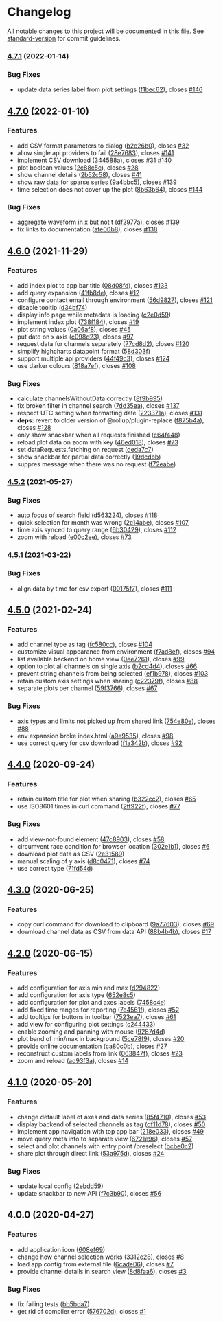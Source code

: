 # Changelog

All notable changes to this project will be documented in this file. See [standard-version](https://github.com/conventional-changelog/standard-version) for commit guidelines.

### [4.7.1](https://github.com/paulscherrerinstitute/databuffer-ui/compare/v4.7.0...v4.7.1) (2022-01-14)


### Bug Fixes

* update data series label from plot settings ([f1bec62](https://github.com/paulscherrerinstitute/databuffer-ui/commit/f1bec62b3a27a8cbd6831570c1a4a1151bfccbb7)), closes [#146](https://github.com/paulscherrerinstitute/databuffer-ui/issues/146)

## [4.7.0](https://github.com/paulscherrerinstitute/databuffer-ui/compare/v4.6.0...v4.7.0) (2022-01-10)


### Features

* add CSV format parameters to dialog ([b2e26b0](https://github.com/paulscherrerinstitute/databuffer-ui/commit/b2e26b01c15cc14c2592814238399227a6c5145f)), closes [#32](https://github.com/paulscherrerinstitute/databuffer-ui/issues/32)
* allow single api providers to fail ([28e7683](https://github.com/paulscherrerinstitute/databuffer-ui/commit/28e7683199ef861edf83da026aa60704a45c28bd)), closes [#141](https://github.com/paulscherrerinstitute/databuffer-ui/issues/141)
* implement CSV download ([344588a](https://github.com/paulscherrerinstitute/databuffer-ui/commit/344588ac0396c68ca80085ac5e43947dd2d72570)), closes [#31](https://github.com/paulscherrerinstitute/databuffer-ui/issues/31) [#140](https://github.com/paulscherrerinstitute/databuffer-ui/issues/140)
* plot boolean values ([2c88c5c](https://github.com/paulscherrerinstitute/databuffer-ui/commit/2c88c5cee7aec8452a89363d29a2bdd1488fc464)), closes [#28](https://github.com/paulscherrerinstitute/databuffer-ui/issues/28)
* show channel details ([2b52c58](https://github.com/paulscherrerinstitute/databuffer-ui/commit/2b52c5873d7f233d5c8bcd656c07834bf238b4b6)), closes [#41](https://github.com/paulscherrerinstitute/databuffer-ui/issues/41)
* show raw data for sparse series ([9a4bbc5](https://github.com/paulscherrerinstitute/databuffer-ui/commit/9a4bbc509b5f18847b18c8d728d00f7b42c23af4)), closes [#139](https://github.com/paulscherrerinstitute/databuffer-ui/issues/139)
* time selection does not cover up the plot ([8b63b64](https://github.com/paulscherrerinstitute/databuffer-ui/commit/8b63b647885a64f6cee739b96c12e6c9805f4b76)), closes [#144](https://github.com/paulscherrerinstitute/databuffer-ui/issues/144)


### Bug Fixes

* aggregate waveform in x but not t ([df2977a](https://github.com/paulscherrerinstitute/databuffer-ui/commit/df2977a810a18d02d44c0edea7c7e29e0aeaeea1)), closes [#139](https://github.com/paulscherrerinstitute/databuffer-ui/issues/139)
* fix links to documentation ([afe00b8](https://github.com/paulscherrerinstitute/databuffer-ui/commit/afe00b854ce06194bf98eb87b855ca1a55e2694b)), closes [#138](https://github.com/paulscherrerinstitute/databuffer-ui/issues/138)

## [4.6.0](https://github.com/paulscherrerinstitute/databuffer-ui/compare/v4.5.2...v4.6.0) (2021-11-29)


### Features

* add index plot to app bar title ([08d08fd](https://github.com/paulscherrerinstitute/databuffer-ui/commit/08d08fd48d3224eaaef88469b5f356e0cc357a58)), closes [#133](https://github.com/paulscherrerinstitute/databuffer-ui/issues/133)
* add query expansion ([41fb8de](https://github.com/paulscherrerinstitute/databuffer-ui/commit/41fb8de24cfb30382332ffd6b3f708d699fa3b4d)), closes [#12](https://github.com/paulscherrerinstitute/databuffer-ui/issues/12)
* configure contact email through environment ([56d9827](https://github.com/paulscherrerinstitute/databuffer-ui/commit/56d9827e1d989c5346ddcb92c6efec2e10659fe8)), closes [#121](https://github.com/paulscherrerinstitute/databuffer-ui/issues/121)
* disable tooltip ([d34bf74](https://github.com/paulscherrerinstitute/databuffer-ui/commit/d34bf74de2fb0b5f028ff7e2e287847f017776e2))
* display info page while metadata is loading ([c2e0d59](https://github.com/paulscherrerinstitute/databuffer-ui/commit/c2e0d59f66058c57634685d6363ddf80b84b7cec))
* implement index plot ([738f184](https://github.com/paulscherrerinstitute/databuffer-ui/commit/738f184882b6df8f8a46dc86deb134a14b286b40)), closes [#19](https://github.com/paulscherrerinstitute/databuffer-ui/issues/19)
* plot string values ([0a06af8](https://github.com/paulscherrerinstitute/databuffer-ui/commit/0a06af8bc01e8042d30b86d5a1d63e3aee512d75)), closes [#45](https://github.com/paulscherrerinstitute/databuffer-ui/issues/45)
* put date on x axis ([c098d23](https://github.com/paulscherrerinstitute/databuffer-ui/commit/c098d23b7b8c30e3037a98137344fed7a4b3960d)), closes [#97](https://github.com/paulscherrerinstitute/databuffer-ui/issues/97)
* request data for channels separately ([77cd8d2](https://github.com/paulscherrerinstitute/databuffer-ui/commit/77cd8d2d9e844e050c0ad470c24bc3e579872a62)), closes [#120](https://github.com/paulscherrerinstitute/databuffer-ui/issues/120)
* simplify highcharts datapoint format ([58d303f](https://github.com/paulscherrerinstitute/databuffer-ui/commit/58d303fa1268c9046466d141042e43d404d90dbc))
* support multiple api providers ([44f49c3](https://github.com/paulscherrerinstitute/databuffer-ui/commit/44f49c39f92d5b4c1f192a4de769488c4ae326dc)), closes [#124](https://github.com/paulscherrerinstitute/databuffer-ui/issues/124)
* use darker colours ([818a7ef](https://github.com/paulscherrerinstitute/databuffer-ui/commit/818a7efa86b56a9f7729108b3c5647bc9061a4ec)), closes [#108](https://github.com/paulscherrerinstitute/databuffer-ui/issues/108)


### Bug Fixes

* calculate channelsWithoutData correctly ([8f9b995](https://github.com/paulscherrerinstitute/databuffer-ui/commit/8f9b995659647a10231053dd908af714a8f6fbe9))
* fix broken filter in channel search ([7dd35ea](https://github.com/paulscherrerinstitute/databuffer-ui/commit/7dd35ea272dfa4c37c0f409c51f16a9aabeeb1fb)), closes [#137](https://github.com/paulscherrerinstitute/databuffer-ui/issues/137)
* respect UTC setting when formatting date ([223371a](https://github.com/paulscherrerinstitute/databuffer-ui/commit/223371a2e0ef260181b611c0902f0ae319ad98e0)), closes [#131](https://github.com/paulscherrerinstitute/databuffer-ui/issues/131)
* **deps:** revert to older version of @rollup/plugin-replace ([f875b4a](https://github.com/paulscherrerinstitute/databuffer-ui/commit/f875b4aafd40e183b2ad5a9abdd2401c4d23bab1)), closes [#128](https://github.com/paulscherrerinstitute/databuffer-ui/issues/128)
* only show snackbar when all requests finished ([c64f448](https://github.com/paulscherrerinstitute/databuffer-ui/commit/c64f4482c17585d14dd9a292826080ac5bcecaf9))
* reload plot data on zoom with key ([46ed018](https://github.com/paulscherrerinstitute/databuffer-ui/commit/46ed0187b052f21dbd807e3bdd5349740c69bd58)), closes [#73](https://github.com/paulscherrerinstitute/databuffer-ui/issues/73)
* set dataRequests.fetching on request ([deda7c7](https://github.com/paulscherrerinstitute/databuffer-ui/commit/deda7c7c9df90d2f4be597a33c46efe536b67c69))
* show snackbar for partial data correctly ([19dcdbb](https://github.com/paulscherrerinstitute/databuffer-ui/commit/19dcdbb3a03f28be0492b5593ef80ee880ac6906))
* suppres message when there was no request ([f72eabe](https://github.com/paulscherrerinstitute/databuffer-ui/commit/f72eabecb169c10648897f820c1d8ebc8032768b))

### [4.5.2](https://github.com/paulscherrerinstitute/databuffer-ui/compare/v4.5.1...v4.5.2) (2021-05-27)


### Bug Fixes

* auto focus of search field ([d563224](https://github.com/paulscherrerinstitute/databuffer-ui/commit/d5632243efef5b908a7e62dc08356819a41192cf)), closes [#118](https://github.com/paulscherrerinstitute/databuffer-ui/issues/118)
* quick selection for month was wrong ([2c14abe](https://github.com/paulscherrerinstitute/databuffer-ui/commit/2c14abefdbbeeea69f81b40b16610be293084134)), closes [#107](https://github.com/paulscherrerinstitute/databuffer-ui/issues/107)
* time axis synced to query range ([6b30429](https://github.com/paulscherrerinstitute/databuffer-ui/commit/6b30429eaf6af7b03c47b817ba91d1983f2beb1b)), closes [#112](https://github.com/paulscherrerinstitute/databuffer-ui/issues/112)
* zoom with reload ([e00c2ee](https://github.com/paulscherrerinstitute/databuffer-ui/commit/e00c2ee7a782ade663a1bb0c9d52d82ca857f2f5)), closes [#73](https://github.com/paulscherrerinstitute/databuffer-ui/issues/73)

### [4.5.1](https://github.com/paulscherrerinstitute/databuffer-ui/compare/v4.5.0...v4.5.1) (2021-03-22)


### Bug Fixes

* align data by time for csv export ([00175f7](https://github.com/paulscherrerinstitute/databuffer-ui/commit/00175f7fe58bf576bc083906bce55b87322cf75c)), closes [#111](https://github.com/paulscherrerinstitute/databuffer-ui/issues/111)

## [4.5.0](https://github.com/paulscherrerinstitute/databuffer-ui/compare/v4.4.0...v4.5.0) (2021-02-24)

### Features

- add channel type as tag ([fc580cc](https://github.com/paulscherrerinstitute/databuffer-ui/commit/fc580ccd23a4f50c3ab43548271252d4a60b4aa2)), closes [#104](https://github.com/paulscherrerinstitute/databuffer-ui/issues/104)
- customize visual appearance from environment ([f7ad8ef](https://github.com/paulscherrerinstitute/databuffer-ui/commit/f7ad8ef096dbec34bb411eec98f09a9a868dbc52)), closes [#94](https://github.com/paulscherrerinstitute/databuffer-ui/issues/94)
- list available backend on home view ([0ee7261](https://github.com/paulscherrerinstitute/databuffer-ui/commit/0ee7261bbd9a1e3e0ab65c44677a46fc149d2bd5)), closes [#99](https://github.com/paulscherrerinstitute/databuffer-ui/issues/99)
- option to plot all channels on single axis ([b2cd4d4](https://github.com/paulscherrerinstitute/databuffer-ui/commit/b2cd4d4acec25b976ffe643d4dac95eadffc7463)), closes [#66](https://github.com/paulscherrerinstitute/databuffer-ui/issues/66)
- prevent string channels from being selected ([ef1b978](https://github.com/paulscherrerinstitute/databuffer-ui/commit/ef1b9784d555de9b622f326c8faf7dccebbedb0c)), closes [#103](https://github.com/paulscherrerinstitute/databuffer-ui/issues/103)
- retain custom axis settings when sharing ([c22379f](https://github.com/paulscherrerinstitute/databuffer-ui/commit/c22379f652efb18de594e98cf371916ac27de80d)), closes [#88](https://github.com/paulscherrerinstitute/databuffer-ui/issues/88)
- separate plots per channel ([59f3766](https://github.com/paulscherrerinstitute/databuffer-ui/commit/59f37660eddca467e41aa25418e1f43cc79c0b06)), closes [#67](https://github.com/paulscherrerinstitute/databuffer-ui/issues/67)

### Bug Fixes

- axis types and limits not picked up from shared link ([754e80e](https://github.com/paulscherrerinstitute/databuffer-ui/commit/754e80e6915120745bf56d1ca438689ac9160ea6)), closes [#88](https://github.com/paulscherrerinstitute/databuffer-ui/issues/88)
- env expansion broke index.html ([a9e9535](https://github.com/paulscherrerinstitute/databuffer-ui/commit/a9e9535cc5d2692a8aaa955d5f10b158c6fb762d)), closes [#98](https://github.com/paulscherrerinstitute/databuffer-ui/issues/98)
- use correct query for csv download ([f1a342b](https://github.com/paulscherrerinstitute/databuffer-ui/commit/f1a342b54ed7fd1f0fabf9093065fdfca1dfd123)), closes [#92](https://github.com/paulscherrerinstitute/databuffer-ui/issues/92)

## [4.4.0](https://github.com/paulscherrerinstitute/databuffer-ui/compare/v4.3.0...v4.4.0) (2020-09-24)

### Features

- retain custom title for plot when sharing ([b322cc2](https://github.com/paulscherrerinstitute/databuffer-ui/commit/b322cc2ebce239e7d7b10f6683236652247124d5)), closes [#65](https://github.com/paulscherrerinstitute/databuffer-ui/issues/65)
- use ISO8601 times in curl command ([2ff922f](https://github.com/paulscherrerinstitute/databuffer-ui/commit/2ff922fdd4aad1d4e1fcf7ba7494231d649ab9c9)), closes [#77](https://github.com/paulscherrerinstitute/databuffer-ui/issues/77)

### Bug Fixes

- add view-not-found element ([47c8903](https://github.com/paulscherrerinstitute/databuffer-ui/commit/47c89030b55ad270e165c8709b7f32b529ea864f)), closes [#58](https://github.com/paulscherrerinstitute/databuffer-ui/issues/58)
- circumvent race condition for browser location ([302e1b1](https://github.com/paulscherrerinstitute/databuffer-ui/commit/302e1b1ade1d16c0efde314899a9b75cf7e309ae)), closes [#6](https://github.com/paulscherrerinstitute/databuffer-ui/issues/6)
- download plot data as CSV ([2e31589](https://github.com/paulscherrerinstitute/databuffer-ui/commit/2e31589cf48f6ad1f1ca141ca6c476e18e8dcd74))
- manual scaling of y axis ([d8c0471](https://github.com/paulscherrerinstitute/databuffer-ui/commit/d8c04718b31fa0d9cc5ace21ff6ebe026bb4cf18)), closes [#74](https://github.com/paulscherrerinstitute/databuffer-ui/issues/74)
- use correct type ([71fd54d](https://github.com/paulscherrerinstitute/databuffer-ui/commit/71fd54d58bd87210be0bafb7b37e74f4b1ca9573))

## [4.3.0](https://github.com/paulscherrerinstitute/databuffer-ui/compare/v4.2.0...v4.3.0) (2020-06-25)

### Features

- copy curl command for download to clipboard ([9a77603](https://github.com/paulscherrerinstitute/databuffer-ui/commit/9a77603a610523a4938fa9b3c5843e81264d0480)), closes [#69](https://github.com/paulscherrerinstitute/databuffer-ui/issues/69)
- download channel data as CSV from data API ([88b4b4b](https://github.com/paulscherrerinstitute/databuffer-ui/commit/88b4b4bedaae41281a2d2f951e4f375fced90b4e)), closes [#17](https://github.com/paulscherrerinstitute/databuffer-ui/issues/17)

## [4.2.0](https://github.com/paulscherrerinstitute/databuffer-ui/compare/v4.1.0...v4.2.0) (2020-06-15)

### Features

- add configuration for axis min and max ([d294822](https://github.com/paulscherrerinstitute/databuffer-ui/commit/d2948223492b6d9b0aa1b61fa09598ccd742520b))
- add configuration for axis type ([652e8c5](https://github.com/paulscherrerinstitute/databuffer-ui/commit/652e8c5ecb2dfa952f705bff30769b0f421bf33b))
- add configuration for plot and axes labels ([7458c4e](https://github.com/paulscherrerinstitute/databuffer-ui/commit/7458c4eab11bbc683cef5aff5978b937c1df5bbe))
- add fixed time ranges for reporting ([7e4561f](https://github.com/paulscherrerinstitute/databuffer-ui/commit/7e4561f4abdc3a764dc21dee5f71a5824b0069c8)), closes [#52](https://github.com/paulscherrerinstitute/databuffer-ui/issues/52)
- add tooltips for buttons in toolbar ([7523ea7](https://github.com/paulscherrerinstitute/databuffer-ui/commit/7523ea7e65776e10ba399d72658025c4ff165fbf)), closes [#61](https://github.com/paulscherrerinstitute/databuffer-ui/issues/61)
- add view for configuring plot settings ([c244433](https://github.com/paulscherrerinstitute/databuffer-ui/commit/c2444332f9ac98df9eaa833c4243ecd9d4e4f453))
- enable zooming and panning with mouse ([9287d4d](https://github.com/paulscherrerinstitute/databuffer-ui/commit/9287d4df05057aada196866b2aa44a9fc462f8fe))
- plot band of min/max in background ([5ce78f9](https://github.com/paulscherrerinstitute/databuffer-ui/commit/5ce78f95d31584c3a75b7ac5fb41b15f466162aa)), closes [#20](https://github.com/paulscherrerinstitute/databuffer-ui/issues/20)
- provide online documentation ([ca80c0b](https://github.com/paulscherrerinstitute/databuffer-ui/commit/ca80c0ba0948818a5f00356c3a585772ad0da7b6)), closes [#27](https://github.com/paulscherrerinstitute/databuffer-ui/issues/27)
- reconstruct custom labels from link ([063847f](https://github.com/paulscherrerinstitute/databuffer-ui/commit/063847f99d8e0d582c5141e30c8231865131dc54)), closes [#23](https://github.com/paulscherrerinstitute/databuffer-ui/issues/23)
- zoom and reload ([ad93f3a](https://github.com/paulscherrerinstitute/databuffer-ui/commit/ad93f3ae813617be21d4b664269490cc9111925d)), closes [#14](https://github.com/paulscherrerinstitute/databuffer-ui/issues/14)

## [4.1.0](https://github.com/paulscherrerinstitute/databuffer-ui/compare/v4.0.0...v4.1.0) (2020-05-20)

### Features

- change default label of axes and data series ([85f4710](https://github.com/paulscherrerinstitute/databuffer-ui/commit/85f4710f286243012f9421459dcceca0071f3415)), closes [#53](https://github.com/paulscherrerinstitute/databuffer-ui/issues/53)
- display backend of selected channels as tag ([df11d78](https://github.com/paulscherrerinstitute/databuffer-ui/commit/df11d7804f34e5fc8f1c39aad7fc16c4761e7d0c)), closes [#50](https://github.com/paulscherrerinstitute/databuffer-ui/issues/50)
- implement app navigation with top app bar ([218e033](https://github.com/paulscherrerinstitute/databuffer-ui/commit/218e03383cc4693f8cc51e5f85f818eb4d092521)), closes [#49](https://github.com/paulscherrerinstitute/databuffer-ui/issues/49)
- move query meta info to separate view ([6721e96](https://github.com/paulscherrerinstitute/databuffer-ui/commit/6721e96f625a24421dafcfe81b78342568f4ac1d)), closes [#57](https://github.com/paulscherrerinstitute/databuffer-ui/issues/57)
- select and plot channels with entry point /preselect ([bcbe0c2](https://github.com/paulscherrerinstitute/databuffer-ui/commit/bcbe0c2ad5d326ca3d245e365261c788c5a24d51))
- share plot through direct link ([53a975d](https://github.com/paulscherrerinstitute/databuffer-ui/commit/53a975df60768877218d720e71b6693a8685fbe8)), closes [#24](https://github.com/paulscherrerinstitute/databuffer-ui/issues/24)

### Bug Fixes

- update local config ([2ebdd59](https://github.com/paulscherrerinstitute/databuffer-ui/commit/2ebdd594aa07815b90679839255e39af66d9a567))
- update snackbar to new API ([f7c3b90](https://github.com/paulscherrerinstitute/databuffer-ui/commit/f7c3b90f00961a9dfd605a3e26cc00d23737bf27)), closes [#56](https://github.com/paulscherrerinstitute/databuffer-ui/issues/56)

## 4.0.0 (2020-04-27)

### Features

- add application icon ([608ef69](https://github.com/paulscherrerinstitute/databuffer-ui/commit/608ef6913eba8e887dbac5076164df4fb0f9e081))
- change how channel selection works ([3312e28](https://github.com/paulscherrerinstitute/databuffer-ui/commit/3312e282cdbdc783c5ccdac605eab68fd1150fd9)), closes [#8](https://github.com/paulscherrerinstitute/databuffer-ui/issues/8)
- load app config from external file ([6cade06](https://github.com/paulscherrerinstitute/databuffer-ui/commit/6cade06f6f76ba46a53c35654430441ba5df0541)), closes [#7](https://github.com/paulscherrerinstitute/databuffer-ui/issues/7)
- provide channel details in search view ([8d8faa6](https://github.com/paulscherrerinstitute/databuffer-ui/commit/8d8faa6e34ec9a1e56badf9e21fc0ece7aa7f011)), closes [#3](https://github.com/paulscherrerinstitute/databuffer-ui/issues/3)

### Bug Fixes

- fix failing tests ([bb5bda7](https://github.com/paulscherrerinstitute/databuffer-ui/commit/bb5bda71730c7e0b5174976633e6ca3598713328))
- get rid of compiler error ([576702d](https://github.com/paulscherrerinstitute/databuffer-ui/commit/576702db4dec22f66cb63ec20d29e84f54f557e5)), closes [#1](https://github.com/paulscherrerinstitute/databuffer-ui/issues/1)
